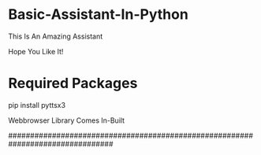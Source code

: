 # Basic-Assistant-In-Python 

This Is An Amazing Assistant

Hope You Like It!

# Required Packages #

pip install pyttsx3


Webbrowser Library Comes In-Built

################################################################################
